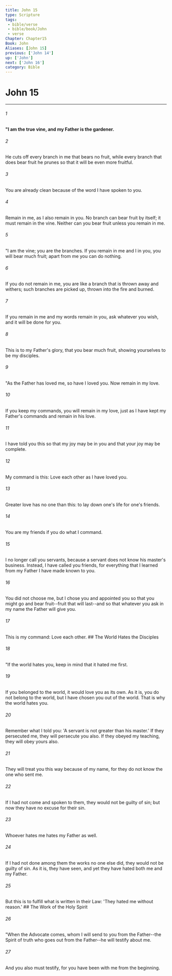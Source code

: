 ```yaml
---
title: John 15
type: Scripture
tags:
 - bible/verse
 - bible/book/John
 - verse
Chapter: Chapter15
Book: John
Aliases: [John 15]
previous: ['John 14']
up: ['John']
next: ['John 16']
category: Bible
---
```

# John 15

***


###### 1 
**"I am the true vine, and my Father is the gardener.** 

###### 2 
He cuts off every branch in me that bears no fruit, while every branch that does bear fruit he prunes so that it will be even more fruitful. 

###### 3 
You are already clean because of the word I have spoken to you. 

###### 4 
Remain in me, as I also remain in you. No branch can bear fruit by itself; it must remain in the vine. Neither can you bear fruit unless you remain in me. 

###### 5 
"I am the vine; you are the branches. If you remain in me and I in you, you will bear much fruit; apart from me you can do nothing. 

###### 6 
If you do not remain in me, you are like a branch that is thrown away and withers; such branches are picked up, thrown into the fire and burned. 

###### 7 
If you remain in me and my words remain in you, ask whatever you wish, and it will be done for you. 

###### 8 
This is to my Father's glory, that you bear much fruit, showing yourselves to be my disciples. 

###### 9 
"As the Father has loved me, so have I loved you. Now remain in my love. 

###### 10 
If you keep my commands, you will remain in my love, just as I have kept my Father's commands and remain in his love. 

###### 11 
I have told you this so that my joy may be in you and that your joy may be complete. 

###### 12 
My command is this: Love each other as I have loved you. 

###### 13 
Greater love has no one than this: to lay down one's life for one's friends. 

###### 14 
You are my friends if you do what I command. 

###### 15 
I no longer call you servants, because a servant does not know his master's business. Instead, I have called you friends, for everything that I learned from my Father I have made known to you. 

###### 16 
You did not choose me, but I chose you and appointed you so that you might go and bear fruit--fruit that will last--and so that whatever you ask in my name the Father will give you. 

###### 17 
This is my command: Love each other. ## The World Hates the Disciples 

###### 18 
"If the world hates you, keep in mind that it hated me first. 

###### 19 
If you belonged to the world, it would love you as its own. As it is, you do not belong to the world, but I have chosen you out of the world. That is why the world hates you. 

###### 20 
Remember what I told you: 'A servant is not greater than his master.' If they persecuted me, they will persecute you also. If they obeyed my teaching, they will obey yours also. 

###### 21 
They will treat you this way because of my name, for they do not know the one who sent me. 

###### 22 
If I had not come and spoken to them, they would not be guilty of sin; but now they have no excuse for their sin. 

###### 23 
Whoever hates me hates my Father as well. 

###### 24 
If I had not done among them the works no one else did, they would not be guilty of sin. As it is, they have seen, and yet they have hated both me and my Father. 

###### 25 
But this is to fulfill what is written in their Law: 'They hated me without reason.' ## The Work of the Holy Spirit 

###### 26 
"When the Advocate comes, whom I will send to you from the Father--the Spirit of truth who goes out from the Father--he will testify about me. 

###### 27 
And you also must testify, for you have been with me from the beginning. 
